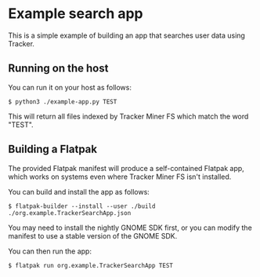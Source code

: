 # Example search app

This is a simple example of building an app that searches user data using Tracker.

## Running on the host

You can run it on your host as follows:

    $ python3 ./example-app.py TEST

This will return all files indexed by Tracker Miner FS which match the word "TEST".

## Building a Flatpak

The provided Flatpak manifest will produce a self-contained Flatpak app, which
works on systems even where Tracker Miner FS isn't installed.

You can build and install the app as follows:

    $ flatpak-builder --install --user ./build ./org.example.TrackerSearchApp.json

You may need to install the nightly GNOME SDK first, or you can modify the
manifest to use a stable version of the GNOME SDK.

You can then run the app:

    $ flatpak run org.example.TrackerSearchApp TEST
